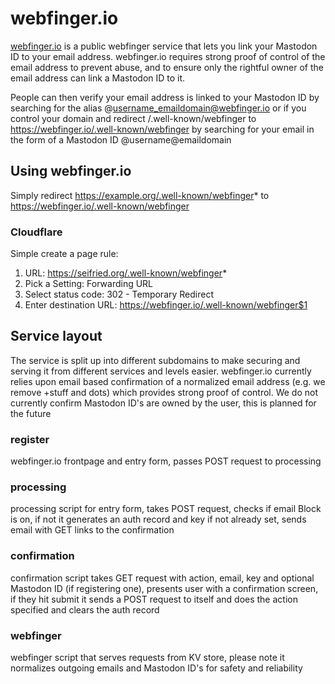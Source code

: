 # webfinger.io

[webfinger.io](https://webfinger.io/) is a public webfinger service that lets you link your Mastodon ID to your email address. webfinger.io requires strong proof of control of the email address to prevent abuse, and to ensure only the rightful owner of the email address can link a Mastodon ID to it.

People can then verify your email address is linked to your Mastodon ID by searching for the alias @username_emaildomain@webfinger.io or if you control your domain and redirect /.well-known/webfinger to https://webfinger.io/.well-known/webfinger by searching for your email in the form of a Mastodon ID @username@emaildomain

## Using webfinger.io

Simply redirect https://example.org/.well-known/webfinger* to https://webfinger.io/.well-known/webfinger

### Cloudflare

Simple create a page rule:

1. URL: https://seifried.org/.well-known/webfinger*
2. Pick a Setting: Forwarding URL
3. Select status code: 302 - Temporary Redirect
4. Enter destination URL: https://webfinger.io/.well-known/webfinger$1

## Service layout

The service is split up into different subdomains to make securing and serving it from different services and levels easier. webfinger.io currently relies upon email based confirmation of a normalized email address (e.g. we remove +stuff and dots) which provides strong proof of control. We do not currently confirm Mastodon ID's are owned by the user, this is planned for the future

### register

webfinger.io frontpage and entry form, passes POST request to processing

### processing

processing script for entry form, takes POST request, checks if email Block is on, if not it generates an auth record and key if not already set, sends email with GET links to the confirmation

### confirmation

confirmation script takes GET request with action, email, key and optional Mastodon ID (if registering one), presents user with a confirmation screen, if they hit submit it sends a POST request to itself and does the action specified and clears the auth record

### webfinger

webfinger script that serves requests from KV store, please note it normalizes outgoing emails and Mastodon ID's for safety and reliability
